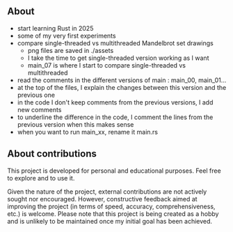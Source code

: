 ## About
* start learning Rust in 2025
* some of my very first experiments
* compare single-threaded vs multithreaded Mandelbrot set drawings
    * png files are saved in ./assets
    * I take the time to get single-threaded version working as I want
    * main_07 is where I start to compare single-threaded vs multithreaded
* read the comments in the different versions of main : main_00, main_01...
* at the top of the files, I explain the changes between this version and the previous one
* in the code I don't keep comments from the previous versions, I add new comments
* to underline the difference in the code, I comment the lines from the previous version when this makes sense 
* when you want to run main_xx, rename it main.rs


## About contributions
This project is developed for personal and educational purposes. Feel free to explore and to use it.

Given the nature of the project, external contributions are not actively sought nor encouraged. However, constructive feedback aimed at improving the project (in terms of speed, accuracy, comprehensiveness, etc.) is welcome. Please note that this project is being created as a hobby and is unlikely to be maintained once my initial goal has been achieved.